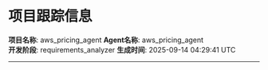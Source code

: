 # 项目跟踪信息

**项目名称**: aws_pricing_agent
**Agent名称**: aws_pricing_agent  
**开发阶段**: requirements_analyzer
**生成时间**: 2025-09-14 04:29:41 UTC

---

